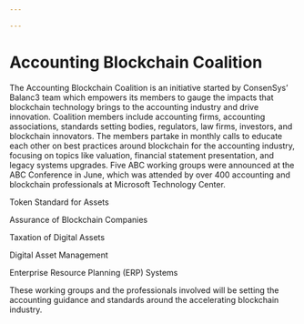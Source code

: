 ```yaml
---

---
```

# Accounting Blockchain Coalition
The Accounting Blockchain Coalition is an initiative started by ConsenSys’ Balanc3 team which empowers its members to gauge the impacts that blockchain technology brings to the accounting industry and drive innovation. Coalition members include accounting firms, accounting associations, standards setting bodies, regulators, law firms, investors, and blockchain innovators. The members partake in monthly calls to educate each other on best practices around blockchain for the accounting industry, focusing on topics like valuation, financial statement presentation, and legacy systems upgrades. Five ABC working groups were announced at the ABC Conference in June, which was attended by over 400 accounting and blockchain professionals at Microsoft Technology Center.

Token Standard for Assets

Assurance of Blockchain Companies

Taxation of Digital Assets

Digital Asset Management

Enterprise Resource Planning (ERP) Systems

These working groups and the professionals involved will be setting the accounting guidance and standards around the accelerating blockchain industry.